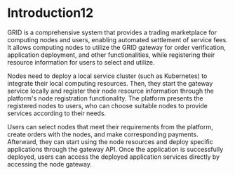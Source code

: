 # Introduction12

GRID is a comprehensive system that provides a trading marketplace for computing nodes and users, enabling automated settlement of service fees. It allows computing nodes to utilize the GRID gateway for order verification, application deployment, and other functionalities, while registering their resource information for users to select and utilize.

Nodes need to deploy a local service cluster (such as Kubernetes) to integrate their local computing resources. Then, they start the gateway service locally and register their node resource information through the platform's node registration functionality. The platform presents the registered nodes to users, who can choose suitable nodes to provide services according to their needs.

Users can select nodes that meet their requirements from the platform, create orders with the nodes, and make corresponding payments. Afterward, they can start using the node resources and deploy specific applications through the gateway API. Once the application is successfully deployed, users can access the deployed application services directly by accessing the node gateway.